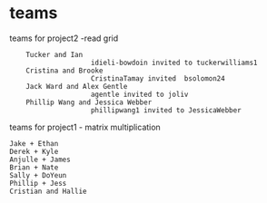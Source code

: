 # teams  




teams for project2 -read grid 

        Tucker and Ian  
                        idieli-bowdoin invited to tuckerwilliams1
        Cristina and Brooke 
                        CristinaTamay invited  bsolomon24 
        Jack Ward and Alex Gentle 
                        agentle invited to joliv 
        Phillip Wang and Jessica Webber 
                        phillipwang1 invited to JessicaWebber 


teams for project1 - matrix multiplication 

    Jake + Ethan
    Derek + Kyle 
    Anjulle + James 
    Brian + Nate 
    Sally + DoYeun 
    Phillip + Jess
    Cristian and Hallie 

